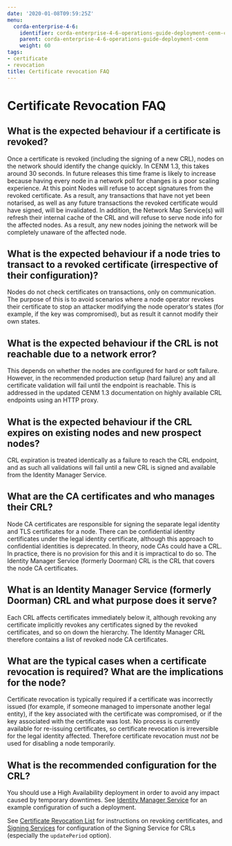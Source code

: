 ```yaml
---
date: '2020-01-08T09:59:25Z'
menu:
  corda-enterprise-4-6:
    identifier: corda-enterprise-4-6-operations-guide-deployment-cenm-certificate-revocation
    parent: corda-enterprise-4-6-operations-guide-deployment-cenm
    weight: 60
tags:
- certificate
- revocation
title: Certificate revocation FAQ
---
```



# Certificate Revocation FAQ

## What is the expected behaviour if a certificate is revoked?

Once a certificate is revoked (including the signing of a new CRL), nodes on the network should identify the change quickly. In CENM 1.3, this takes around 30 seconds. In future releases this time frame is likely to increase because having every node in a network poll for changes is a poor scaling experience.
At this point Nodes will refuse to accept signatures from the revoked certificate. As a result, any transactions that have not yet been notarised, as well as any future transactions the revoked certificate would have signed, will be invalidated.
In addition, the Network Map Service(s) will refresh their internal cache of the CRL and will refuse to serve node info for the affected nodes. As a result, any new nodes joining the network will be completely unaware of the affected node.

## What is the expected behaviour if a node tries to transact to a revoked certificate (irrespective of their configuration)?

Nodes do not check certificates on transactions, only on communication. The purpose of this is to avoid scenarios where a node operator revokes their certificate to stop an attacker modifying the node operator’s states (for example, if the key was compromised), but as result it cannot modify their own states.

## What is the expected behaviour if the CRL is not reachable due to a network error?

This depends on whether the nodes are configured for hard or soft failure. However, in the recommended production setup (hard failure) any and all certificate validation will fail until the endpoint is reachable. This is addressed in the updated CENM 1.3 documentation on highly available CRL endpoints using an HTTP proxy.

## What is the expected behaviour if the CRL expires on existing nodes and new prospect nodes?

CRL expiration is treated identically as a failure to reach the CRL endpoint, and as such all validations will fail until a new CRL is signed and available from the Identity Manager Service.

## What are the CA certificates and who manages their CRL?

Node CA certificates are responsible for signing the separate legal identity and TLS certificates for a node. There can be confidential identity certificates under the legal identity certificate, although this approach to confidential identities is deprecated.
In theory, node CAs could have a CRL. In practice, there is no provision for this and it is impractical to do so. The Identity Manager Service (formerly Doorman) CRL is the CRL that covers the node CA certificates.

## What is an Identity Manager Service (formerly Doorman) CRL and what purpose does it serve?

Each CRL affects certificates immediately below it, although revoking any certificate implicitly revokes any certificates signed by the revoked certificates, and so on down the hierarchy. The Identity Manager CRL therefore contains a list of revoked node CA certificates.

## What are the typical cases when a certificate revocation is required? What are the implications for the node?

Certificate revocation is typically required if a certificate was incorrectly issued (for example, if someone managed to impersonate another legal entity), if the key associated with the certificate was compromised, or if the key associated with the certificate was lost. No process is currently available for re-issuing certificates, so certificate revocation is irreversible for the legal identity affected. Therefore certificate revocation must *not* be used for disabling a node temporarily.

## What is the recommended configuration for the CRL?

You should use a High Availability deployment in order to avoid any impact caused by temporary downtimes.
See [Identity Manager Service](../../../../cenm/1.3/identity-manager.md) for an example configuration of such a deployment.

See [Certificate Revocation List](../../../../cenm/1.3/certificate-revocation.md) for instructions on revoking certificates, and [Signing Services](../../../../cenm/1.3/signing-service.md) for
configuration of the Signing Service for CRLs (especially the `updatePeriod` option).
